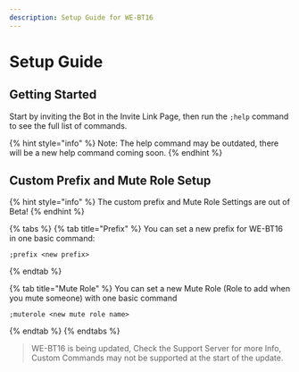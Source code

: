 ```yaml
---
description: Setup Guide for WE-BT16
---
```


# Setup Guide

## Getting Started

Start by inviting the Bot in the  Invite Link Page, then run the `;help` command to see the full list of commands.

{% hint style="info" %}
 Note: The help command may be outdated, there will be a new help command coming soon.
{% endhint %}

## Custom Prefix and Mute Role Setup

{% hint style="info" %}
The custom prefix and Mute Role Settings are out of Beta!
{% endhint %}

{% tabs %}
{% tab title="Prefix" %}
You can set a new prefix for WE-BT16 in one basic command:

```text
;prefix <new prefix>
```
{% endtab %}

{% tab title="Mute Role" %}
You can set a new Mute Role \(Role to add when you mute someone\) with one basic command

```text
;muterole <new mute role name>
```
{% endtab %}
{% endtabs %}

> WE-BT16 is being updated, Check the Support Server for more Info, Custom Commands may not be supported at the start of the update.




